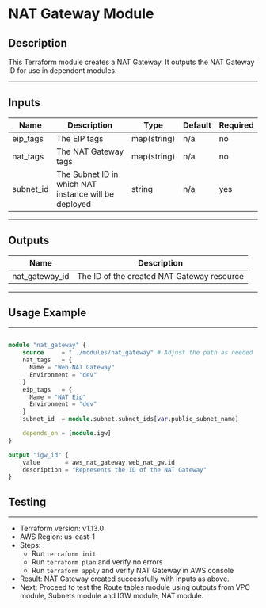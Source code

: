 # NAT Gateway Module

## Description

This Terraform module creates a NAT Gateway. It outputs the NAT Gateway ID for use in dependent modules.

---

## Inputs

| Name      | Description                                          | Type        | Default | Required |
| --------- | ---------------------------------------------------- | ----------- | ------- | -------- |
| eip_tags  | The EIP tags                                         | map(string) | n/a     | no       |
| nat_tags  | The NAT Gateway tags                                 | map(string) | n/a     | no       |
| subnet_id | The Subnet ID in which NAT instance will be deployed | string      | n/a     | yes      |

---

## Outputs

| Name           | Description                                |
| -------------- | ------------------------------------------ |
| nat_gateway_id | The ID of the created NAT Gateway resource |

---

## Usage Example

---

```terraform

module "nat_gateway" {
    source     = "../modules/nat_gateway" # Adjust the path as needed
    nat_tags   = {
      Name = "Web-NAT Gateway"
      Environment = "dev"
    }
    eip_tags   = {
      Name = "NAT Eip"
      Environment = "dev"
    }
    subnet_id  = module.subnet.subnet_ids[var.public_subnet_name]

    depends_on = [module.igw]
}

output "igw_id" {
    value       = aws_nat_gateway.web_nat_gw.id
    description = "Represents the ID of the NAT Gateway"
}

```

## Testing

---

- Terraform version: v1.13.0
- AWS Region: us-east-1
- Steps:
  - Run `terraform init`
  - Run `terraform plan` and verify no errors
  - Run `terraform apply` and verify NAT Gateway in AWS console
- Result: NAT Gateway created successfully with inputs as above.
- Next: Proceed to test the Route tables module using outputs from VPC module, Subnets module and IGW module, NAT module.
